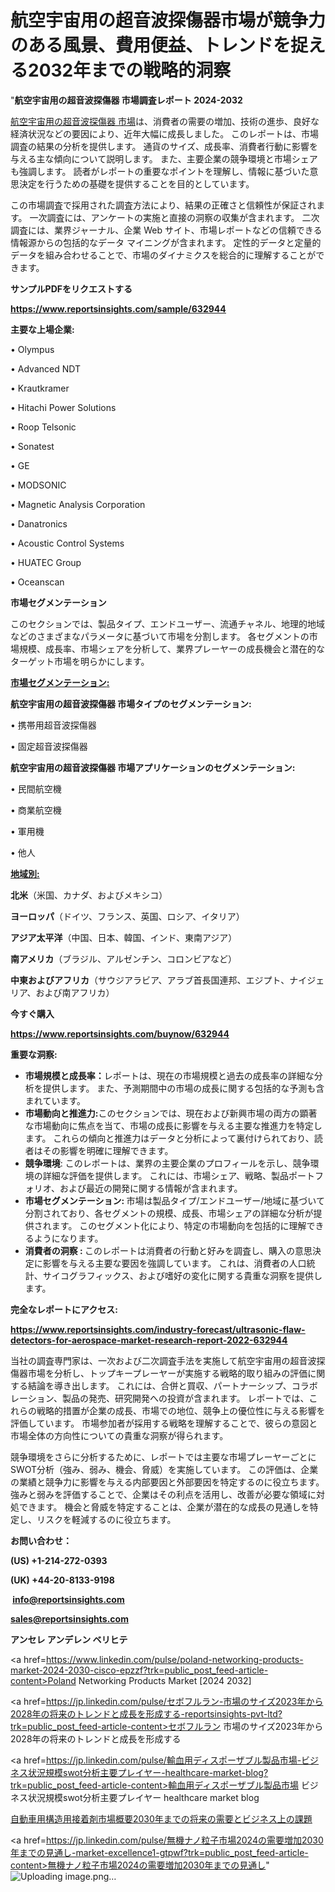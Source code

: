 # 航空宇宙用の超音波探傷器市場が競争力のある風景、費用便益、トレンドを捉える2032年までの戦略的洞察

"<strong>航空宇宙用の超音波探傷器 市場調査レポート 2024-2032</strong>

<a href=https://www.reportsinsights.com/sample/632944>航空宇宙用の超音波探傷器 市場</a>は、消費者の需要の増加、技術の進歩、良好な経済状況などの要因により、近年大幅に成長しました。 このレポートは、市場調査の結果の分析を提供します。 通貨のサイズ、成長率、消費者行動に影響を与える主な傾向について説明します。 また、主要企業の競争環境と市場シェアも強調します。 読者がレポートの重要なポイントを理解し、情報に基づいた意思決定を行うための基礎を提供することを目的としています。

この市場調査で採用された調査方法により、結果の正確さと信頼性が保証されます。 一次調査には、アンケートの実施と直接の洞察の収集が含まれます。 二次調査には、業界ジャーナル、企業 Web サイト、市場レポートなどの信頼できる情報源からの包括的なデータ マイニングが含まれます。 定性的データと定量的データを組み合わせることで、市場のダイナミクスを総合的に理解することができます。

<strong><b>サンプルPDFをリクエストする</b></strong>

<a href=https://www.reportsinsights.com/sample/632944><strong><u>https://www.reportsinsights.com/sample/632944</u></strong></a>

<strong>主要な上場企業:</strong>

• Olympus

• Advanced NDT

• Krautkramer

• Hitachi Power Solutions

• Roop Telsonic

• Sonatest

• GE

• MODSONIC

• Magnetic Analysis Corporation

• Danatronics

• Acoustic Control Systems

• HUATEC Group

• Oceanscan

<strong>市場セグメンテーション</strong>

このセクションでは、製品タイプ、エンドユーザー、流通チャネル、地理的地域などのさまざまなパラメータに基づいて市場を分割します。 各セグメントの市場規模、成長率、市場シェアを分析して、業界プレーヤーの成長機会と潜在的なターゲット市場を明らかにします。

<strong><u>市場セグメンテーション</u></strong><strong><u>:</u></strong>

<strong>航空宇宙用の超音波探傷器 市場タイプのセグメンテーション:</strong>

• 携帯用超音波探傷器

• 固定超音波探傷器

<strong>航空宇宙用の超音波探傷器 市場アプリケーションのセグメンテーション:</strong>

• 民間航空機

• 商業航空機

• 軍用機

• 他人

<strong><u>地域別</u></strong><strong><u>:</u></strong>

<strong>北米</strong>（米国、カナダ、およびメキシコ）

<strong>ヨーロッパ</strong>（ドイツ、フランス、英国、ロシア、イタリア）

<strong>アジア太平洋</strong>（中国、日本、韓国、インド、東南アジア）

<strong>南アメリカ</strong>（ブラジル、アルゼンチン、コロンビアなど）

<strong>中東およびアフリカ</strong>（サウジアラビア、アラブ首長国連邦、エジプト、ナイジェリア、および南アフリカ）

<strong>今すぐ購入</strong>

<a href=https://www.reportsinsights.com/buynow/632944><strong><u>https://www.reportsinsights.com/buynow/632944</u></strong></a>

<strong>重要な洞察:</strong>
<ul>
  <li><strong>市場規模と成長率：</strong>レポートは、現在の市場規模と過去の成長率の詳細な分析を提供します。 また、予測期間中の市場の成長に関する包括的な予測も含まれています。</li>
  <li><strong>市場動向と推進力:</strong>このセクションでは、現在および新興市場の両方の顕著な市場動向に焦点を当て、市場の成長に影響を与える主要な推進力を特定します。 これらの傾向と推進力はデータと分析によって裏付けられており、読者はその影響を明確に理解できます。</li>
  <li><strong>競争環境</strong>: このレポートは、業界の主要企業のプロフィールを示し、競争環境の詳細な評価を提供します。 これには、市場シェア、戦略、製品ポートフォリオ、および最近の開発に関する情報が含まれます。</li>
  <li><strong>市場セグメンテーション: </strong>市場は製品タイプ/エンドユーザー/地域に基づいて分割されており、各セグメントの規模、成長、市場シェアの詳細な分析が提供されます。 このセグメント化により、特定の市場動向を包括的に理解できるようになります。</li>
  <li><strong>消費者の洞察 : </strong>このレポートは消費者の行動と好みを調査し、購入の意思決定に影響を与える主要な要因を強調しています。 これは、消費者の人口統計、サイコグラフィックス、および嗜好の変化に関する貴重な洞察を提供します。</li>
</ul>
<strong>完全なレポートにアクセス:</strong>

<a href=https://www.reportsinsights.com/industry-forecast/ultrasonic-flaw-detectors-for-aerospace-market-research-report-2022-632944><strong><u><b>https://www.reportsinsights.com/industry-forecast/ultrasonic-flaw-detectors-for-aerospace-market-research-report-2022-632944</b></u></strong></a>

当社の調査専門家は、一次および二次調査手法を実施して航空宇宙用の超音波探傷器市場を分析し、トップキープレーヤーが実施する戦略的取り組みの評価に関する結論を導き出します。 これには、合併と買収、パートナーシップ、コラボレーション、製品の発売、研究開発への投資が含まれます。 レポートでは、これらの戦略的措置が企業の成長、市場での地位、競争上の優位性に与える影響を評価しています。 市場参加者が採用する戦略を理解することで、彼らの意図と市場全体の方向性についての貴重な洞察が得られます。

競争環境をさらに分析するために、レポートでは主要な市場プレーヤーごとにSWOT分析（強み、弱み、機会、脅威）を実施しています。 この評価は、企業の業績と競争力に影響を与える内部要因と外部要因を特定するのに役立ちます。 強みと弱みを評価することで、企業はその利点を活用し、改善が必要な領域に対処できます。 機会と脅威を特定することは、企業が潜在的な成長の見通しを特定し、リスクを軽減するのに役立ちます。

<strong>お問い合わせ：</strong>

<strong>(US) +1-214-272-0393</strong>

<strong>(UK) +44-20-8133-9198</strong>

<strong> </strong><a href=info@reportsinsights.com><strong><u>info@reportsinsights.com</u></strong></a>

<a href=sales@reportsinsights.com><strong><u>sales@reportsinsights.com</u></strong></a>

<strong>アンセレ アンデレン ベリヒテ</strong>

<a href=https://www.linkedin.com/pulse/poland-networking-products-market-2024-2030-cisco-epzzf?trk=public_post_feed-article-content>Poland Networking Products Market [2024 2032]</a>

<a href=https://jp.linkedin.com/pulse/セボフルラン-市場のサイズ2023年から2028年の将来のトレンドと成長を形成する-reportsinsights-pvt-ltd?trk=public_post_feed-article-content>セボフルラン 市場のサイズ2023年から2028年の将来のトレンドと成長を形成する</a>

<a href=https://jp.linkedin.com/pulse/輸血用ディスポーザブル製品市場-ビジネス状況規模swot分析主要プレイヤー-healthcare-market-blog?trk=public_post_feed-article-content>輸血用ディスポーザブル製品市場 ビジネス状況規模swot分析主要プレイヤー healthcare market blog</a>

<a href=https://www.linkedin.com/pulse/自動車用構造用接着剤市場概要2030年までの将来の需要とビジネス上の課題-reportsinsights-pvt-ltd-l5ukf/>自動車用構造用接着剤市場概要2030年までの将来の需要とビジネス上の課題</a>

<a href=https://jp.linkedin.com/pulse/無機ナノ粒子市場2024の需要増加2030年までの見通し-market-excellence1-gtpwf?trk=public_post_feed-article-content>無機ナノ粒子市場2024の需要増加2030年までの見通し</a>"
![Uploading image.png…]()

